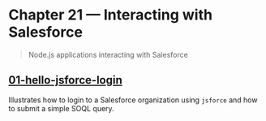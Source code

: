 # Chapter 21 &mdash; Interacting with Salesforce
> Node.js applications interacting with Salesforce

## [01-hello-jsforce-login](./01-hello-jsforce-login/)
Illustrates how to login to a Salesforce organization using `jsforce` and how to submit a simple SOQL query.

